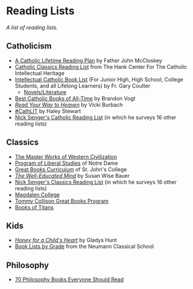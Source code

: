 # Reading Lists
*A list of reading lists.*

## Catholicism
- [A Catholic Lifetime Reading Plan](https://www.catholicity.com/mccloskey/readingplan.html) by Father John McCloskey
- [Catholic Classics Reading List](https://www.luc.edu/ccih/CatholicClassicsReadingList.shtml) from The Hank Center For The Catholic Intellectual Heritage
- [Intellectual Catholic Book List](http://frcoulter.com/books/booklist.html) (For Junior High, High School, College Students, and all Lifelong Learners) by Fr. Gary Coulter
  - [Novels/Literature](http://frcoulter.com/books/novels.html)
- [Best Catholic Books of All-Time](https://brandonvogt.com/best-catholic-books-of-all-time/) by Brandon Vogt
- [*Read Your Way to Heaven*](https://www.amazon.com/How-Read-Your-Way-Heaven/dp/1622823605/ref=sr_1_1?ie=UTF8&qid=1542381704&sr=8-1&keywords=read+your+way+to+heaven) by Vicki Burbach
- [#CathLIT](https://www.carrotsformichaelmas.com/2018/12/19/a-reading-challenge-for-catholics-in-2019-cathlit/) by Haley Stewart
- [Nick Senger's Catholic Reading List](http://nicksenger.com/onecatholiclife/books/nicks-catholic-classics-reading-list) (in which he surveys 16 other reading lists) 

## Classics
- [The Master Works of Western Civilization](http://www2.latech.edu/~bmagee/201/great_books_etexts.html)
- [Program of Liberal Studies](https://pls.nd.edu/requirements-and-courses/great-books-seminars/) of Notre Dame
- [Great Books Curriculum](https://www.sjc.edu/academic-programs/undergraduate/great-books-reading-list) of St. John's College
- [*The Well-Educated Mind*](https://www.amazon.com/Well-Educated-Mind-Classical-Education-Expanded/dp/039308096X/ref=sr_1_1?ie=UTF8&qid=1542381656&sr=8-1&keywords=susan+wise+bauer) by Susan Wise Bauer
- [Nick Senger's Classics Reading List](http://nicksenger.com/onecatholiclife/books/nicks-summary-of-great-books-lists) (in which he surveys 16 other reading lists) 
- [Magdalen College](https://magdalen.edu/academics/program-of-studies/sequence-of-readings/)
- [Tommy Collison Great Books Program](https://tommycollison.com/greatbooks)
- [Books of Titans](https://www.booksoftitans.com/great-books/)


## Kids
- [*Honey for a Child's Heart*](https://www.amazon.com/Honey-Childs-Heart-Gladys-Hunt/dp/0310242460/ref=sr_1_1?ie=UTF8&qid=1542381620&sr=8-1&keywords=honey+for+a+child%27s+heart) by Gladys Hunt
- [Book Lists by Grade](http://neumannschool.org/academics/book-list/) from the Neumann Classical School


## Philosophy
- [70 Philosophy Books Everyone Should Read](https://iainews.iai.tv/articles/70-philosophy-books-everyone-should-read-auid-1168)
